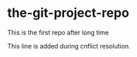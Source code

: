 # the-git-project-repo

This is the first repo after long time

This line is added during cnflict resolution.
